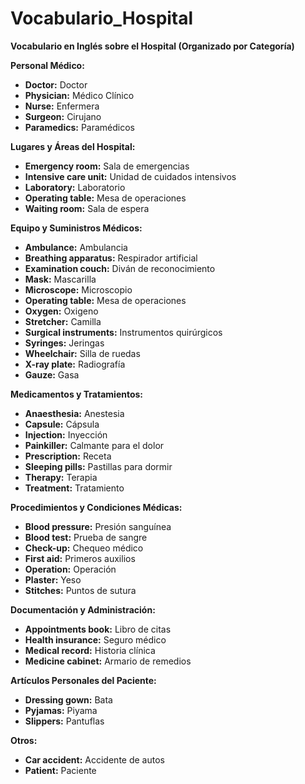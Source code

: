 # Vocabulario_Hospital



**Vocabulario en Inglés sobre el Hospital (Organizado por Categoría)**

**Personal Médico:**

*   **Doctor:** Doctor
*   **Physician:** Médico Clínico
*   **Nurse:** Enfermera
*   **Surgeon:** Cirujano
*   **Paramedics:** Paramédicos

**Lugares y Áreas del Hospital:**

*   **Emergency room:** Sala de emergencias
*   **Intensive care unit:** Unidad de cuidados intensivos
*   **Laboratory:** Laboratorio
*   **Operating table:** Mesa de operaciones
*   **Waiting room:** Sala de espera

**Equipo y Suministros Médicos:**

*   **Ambulance:** Ambulancia
*   **Breathing apparatus:** Respirador artificial
*   **Examination couch:** Diván de reconocimiento
*   **Mask:** Mascarilla
*   **Microscope:** Microscopio
*   **Operating table:** Mesa de operaciones
*   **Oxygen:** Oxigeno
*   **Stretcher:** Camilla
*   **Surgical instruments:** Instrumentos quirúrgicos
*   **Syringes:** Jeringas
*   **Wheelchair:** Silla de ruedas
*   **X-ray plate:** Radiografía
*   **Gauze:** Gasa

**Medicamentos y Tratamientos:**

*   **Anaesthesia:** Anestesia
*   **Capsule:** Cápsula
*   **Injection:** Inyección
*   **Painkiller:** Calmante para el dolor
*   **Prescription:** Receta
*   **Sleeping pills:** Pastillas para dormir
*   **Therapy:** Terapia
*   **Treatment:** Tratamiento

**Procedimientos y Condiciones Médicas:**

*   **Blood pressure:** Presión sanguínea
*   **Blood test:** Prueba de sangre
*   **Check-up:** Chequeo médico
*   **First aid:** Primeros auxilios
*   **Operation:** Operación
*   **Plaster:** Yeso
*   **Stitches:** Puntos de sutura

**Documentación y Administración:**

*   **Appointments book:** Libro de citas
*   **Health insurance:** Seguro médico
*   **Medical record:** Historia clínica
*   **Medicine cabinet:** Armario de remedios

**Artículos Personales del Paciente:**

*   **Dressing gown:** Bata
*   **Pyjamas:** Piyama
*   **Slippers:** Pantuflas

**Otros:**

*   **Car accident:** Accidente de autos
*   **Patient:** Paciente
